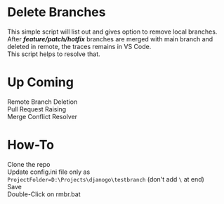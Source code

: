 # Delete Branches
This simple script will list out and gives option to remove local branches.\
After ***feature/patch/hotfix*** branches are merged with main branch and deleted in remote, the traces remains in VS Code.\
This script helps to resolve that.

# Up Coming
Remote Branch Deletion\
Pull Request Raising\
Merge Conflict Resolver

# How-To
Clone the repo\
Update config.ini file only as\
`ProjectFolder=D:\Projects\djanogo\testbranch` (don't add `\` at end) \
Save\
Double-Click on rmbr.bat
